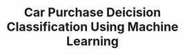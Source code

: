 <center style="text-align:center;margin:0 auto;"><h1>Car Purchase Deicision Classification Using Machine Learning</h1></center>


